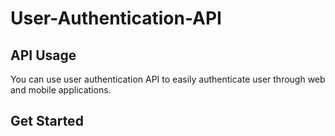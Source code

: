# User-Authentication-API
## API Usage
You can use user authentication API to easily authenticate user through web and mobile applications.

## Get Started
